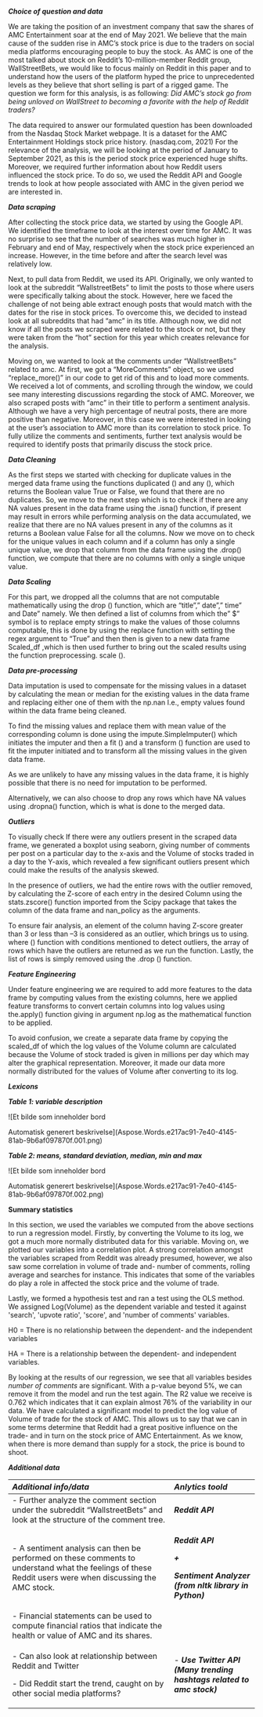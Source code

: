 ﻿***Choice of question and data***

We are taking the position of an investment company that saw the shares of AMC Entertainment soar at the end of May 2021. We believe that the main cause of the sudden rise in AMC’s stock price is due to the traders on social media platforms encouraging people to buy the stock. As AMC is one of the most talked about stock on Reddit’s 10-million-member Reddit group, WallStreetBets, we would like to focus mainly on Reddit in this paper and to understand how the users of the platform hyped the price to unprecedented levels as they believe that short selling is part of a rigged game. The question we form for this analysis, is as following: *Did AMC’s stock go from being unloved on WallStreet to becoming a favorite with the help of Reddit traders?* 

The data required to answer our formulated question has been downloaded from the Nasdaq Stock Market webpage. It is a dataset for the AMC Entertainment Holdings stock price history. (nasdaq.com, 2021) For the relevance of the analysis, we will be looking at the period of January to September 2021, as this is the period stock price experienced huge shifts. Moreover, we required further information about how Reddit users influenced the stock price. To do so, we used the Reddit API and Google trends to look at how people associated with AMC in the given period we are interested in. 

***Data scraping***

After collecting the stock price data, we started by using the Google API. We identified the timeframe to look at the interest over time for AMC. It was no surprise to see that the number of searches was much higher in February and end of May, respectively when the stock price experienced an increase. However, in the time before and after the search level was relatively low. 

Next, to pull data from Reddit, we used its API. Originally, we only wanted to look at the subreddit “WallstreetBets” to limit the posts to those where users were specifically talking about the stock. However, here we faced the challenge of not being able extract enough posts that would match with the dates for the rise in stock prices. To overcome this, we decided to instead look at all subreddits that had “amc” in its title. Although now, we did not know if all the posts we scraped were related to the stock or not, but they were taken from the “hot” section for this year which creates relevance for the analysis. 

Moving on, we wanted to look at the comments under “WallstreetBets” related to amc. At first, we got a “MoreComments” object, so we used “replace\_more()” in our code to get rid of this and to load more comments. We received a lot of comments, and scrolling through the window, we could see many interesting discussions regarding the stock of AMC. Moreover, we also scraped posts with “amc” in their title to perform a sentiment analysis. Although we have a very high percentage of neutral posts, there are more positive than negative. Moreover, in this case we were interested in looking at the user’s association to AMC more than its correlation to stock price. To fully utilize the comments and sentiments, further text analysis would be required to identify posts that primarily discuss the stock price.

***Data Cleaning***

As the first steps we started with checking for duplicate values in the merged data frame using the functions duplicated () and any (), which returns the Boolean value True or False, we found that there are no duplicates. So, we move to the next step which is to check if there are any NA values present in the data frame using the .isna() function, if present may result in errors while performing analysis on the data accumulated, we realize that there are no NA values present in any of the columns as it returns a Boolean value False for all the columns. Now we move on to check for the unique values in each column and if a column has only a single unique value, we drop that column from the data frame using the .drop() function, we compute that there are no columns with only a single unique value.

***Data Scaling***

For this part, we dropped all the columns that are not computable mathematically using the drop () function, which are “title”,” date”,” time” and Date” namely. We then defined a list of columns from which the” $” symbol is to replace empty strings to make the values of those columns computable, this is done by using the replace function with setting the regex argument to “True” and then then is given to a new data frame Scaled\_df ,which is then used further to bring out the scaled results using the function preprocessing. scale ().

***Data pre-processing***

Data imputation is used to compensate for the missing values in a dataset by calculating the mean or median for the existing values in the data frame and replacing either one of them with the np.nan I.e., empty values found within the data frame being cleaned.

To find the missing values and replace them with mean value of the corresponding column is done using the impute.SimpleImputer() which initiates the imputer and then a fit () and a transform () function are used to fit the imputer initiated and to transform all the missing values in the given data frame.

As we are unlikely to have any missing values in the data frame, it is highly possible that there is no need for imputation to be performed.

Alternatively, we can also choose to drop any rows which have NA values using .dropna() function, which is what is done to the merged data.

***Outliers***

To visually check If there were any outliers present in the scraped data frame, we generated a boxplot using seaborn, giving number of comments per post on a particular day to the x-axis and the Volume of stocks traded in a day to the Y-axis, which revealed a few significant outliers present which could make the results of the analysis skewed.

In the presence of outliers, we had the entire rows with the outlier removed, by calculating the Z-score of each entry in the desired Column using the stats.zscore() function imported from the Scipy package that takes the column of the data frame and nan\_policy as the arguments.

To ensure fair analysis, an element of the column having Z-score greater than 3 or less than –3 is considered as an outlier, which brings us to using. where () function with conditions mentioned to detect outliers, the array of rows which have the outliers are returned as we run the function. Lastly, the list of rows is simply removed using the .drop () function.

***Feature Engineering***

Under feature engineering we are required to add more features to the data frame by computing values from the existing columns, here we applied feature transforms to convert certain columns into log values using the.apply() function giving in argument np.log as the mathematical function to be applied.

To avoid confusion, we create a separate data frame by copying the scaled\_df  of which the log values of the Volume column are calculated because the Volume of stock traded is given in millions per day which may alter the graphical representation. Moreover, it made our data more normally distributed for the values of Volume after converting to its log. 

***Lexicons***

***Table 1: variable description***

![Et bilde som inneholder bord

Automatisk generert beskrivelse](Aspose.Words.e217ac91-7e40-4145-81ab-9b6af097870f.001.png)

***Table 2: means, standard deviation, median, min and max***

![Et bilde som inneholder bord

Automatisk generert beskrivelse](Aspose.Words.e217ac91-7e40-4145-81ab-9b6af097870f.002.png)

**Summary statistics**

In this section, we used the variables we computed from the above sections to run a regression model. Firstly, by converting the Volume to its log, we got a much more normally distributed data for this variable. Moving on, we plotted our variables into a correlation plot. A strong correlation amongst the variables scraped from Reddit was already presumed, however, we also saw some correlation in volume of trade and- number of comments, rolling average and searches for instance. This indicates that some of the variables do play a role in affected the stock price and the volume of trade. 

Lastly, we formed a hypothesis test and ran a test using the OLS method. We assigned Log(Volume) as the dependent variable and tested it against 'search', 'upvote ratio', 'score', and 'number of comments' variables. 

H0 = There is no relationship between the dependent- and the independent variables

HA = There is a relationship between the dependent- and independent variables. 

By looking at the results of our regression, we see that all variables besides *number of comments* are significant. With a p-value beyond 5%, we can remove it from the model and run the test again. The R2 value we receive is 0.762 which indicates that it can explain almost 76% of the variability in our data. We have calculated a significant model to predict the log value of Volume of trade for the stock of AMC. This allows us to say that we can in some terms determine that Reddit had a great positive influence on the trade- and in turn on the stock price of AMC Entertainment. As we know, when there is more demand than supply for a stock, the price is bound to shoot. 

***Additional data***

|***Additional info/data***|***Anlytics toold***|
| :- | :- |
|- Further analyze the comment section under the subreddit “WallstreetBets” and look at the structure of the comment tree. |<p>***Reddit API***</p><p></p><p></p>|
|<p>- A sentiment analysis can then be performed on these comments to understand what the feelings of these Reddit users were when discussing the AMC stock. </p><p></p>|<p>***Reddit API***</p><p>***+***</p><p>***Sentiment Analyzer (from nltk library in Python)***</p>|
|- Financial statements can be used to compute financial ratios that indicate the health or value of AMC and its shares.||
|<p>- Can also look at relationship between Reddit and Twitter </p><p>- Did Reddit start the trend, caught on by other social media platforms? </p>|- ***Use Twitter API (Many trending hashtags related to amc stock)***|

